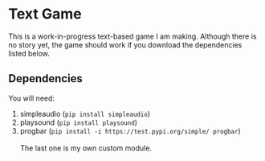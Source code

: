 # Text Game
This is a work-in-progress text-based game I am making. Although there is no story yet, the game should work if you download the dependencies listed below.
## Dependencies
You will need:
  1. simpleaudio (`pip install simpleaudio`)
  2. playsound (`pip install playsound`)
  3. progbar (`pip install -i https://test.pypi.org/simple/ progbar`)\
\
The last one is my own custom module.